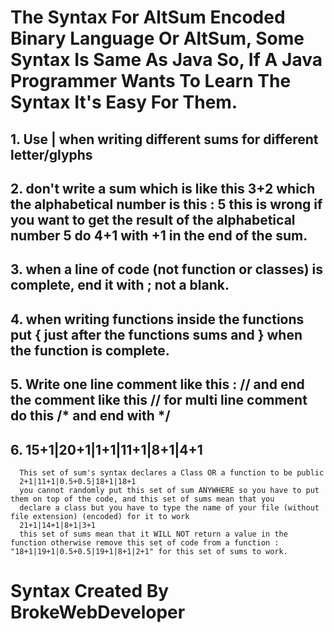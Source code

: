 # The Syntax For AltSum Encoded Binary Language Or AltSum, Some Syntax Is Same As Java So, If A Java Programmer Wants To Learn The Syntax It's Easy For Them.
## 1. Use | when writing different sums for different letter/glyphs
## 2. don't write a sum which is like this 3+2 which the alphabetical number is this : 5 this is wrong if you want to get the result of the alphabetical number 5 do 4+1 with +1 in the end of the sum.
## 3. when a line of code (not function or classes) is complete, end it with ; not a blank. 
## 4. when writing functions inside the functions put { just after the functions sums and } when the function is complete.
## 5. Write one line comment like this : // and end the comment like this // for multi line comment do this /* and end with */
## 6. 15+1|20+1|1+1|11+1|8+1|4+1
      This set of sum's syntax declares a Class OR a function to be public
      2+1|11+1|0.5+0.5|18+1|18+1
      you cannot randomly put this set of sum ANYWHERE so you have to put them on top of the code, and this set of sums mean that you 
      declare a class but you have to type the name of your file (without file extension) (encoded) for it to work
      21+1|14+1|8+1|3+1
      this set of sums mean that it WILL NOT return a value in the function otherwise remove this set of code from a function :                 "18+1|19+1|0.5+0.5|19+1|8+1|2+1" for this set of sums to work. 
# Syntax Created By BrokeWebDeveloper
